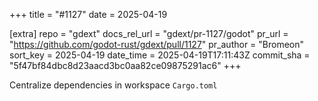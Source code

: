 +++
title = "#1127"
date = 2025-04-19

[extra]
repo = "gdext"
docs_rel_url = "gdext/pr-1127/godot"
pr_url = "https://github.com/godot-rust/gdext/pull/1127"
pr_author = "Bromeon"
sort_key = 2025-04-19
date_time = 2025-04-19T17:11:43Z
commit_sha = "5f47bf84dbc8d23aacd3bc0aa82ce09875291ac6"
+++

Centralize dependencies in workspace `Cargo.toml`
